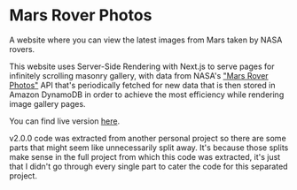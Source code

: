 # Mars Rover Photos

A website where you can view the latest images from Mars taken by NASA rovers.

This website uses Server-Side Rendering with Next.js to serve pages for infinitely scrolling masonry gallery,
with data from NASA's ["Mars Rover Photos"](https://github.com/chrisccerami/mars-photo-api) API
that's periodically fetched for new data that is then stored in Amazon DynamoDB in order to achieve the most efficiency
while rendering image gallery pages.

You can find live version [here](https://mars-rover-photos-itsmedmd.vercel.app).

v2.0.0 code was extracted from another personal project so there are some parts that might seem like unnecessarily split away. It's because those splits make sense in the full project from which this code was extracted, it's just that I didn't go through every single part to cater the code for this separated project.
